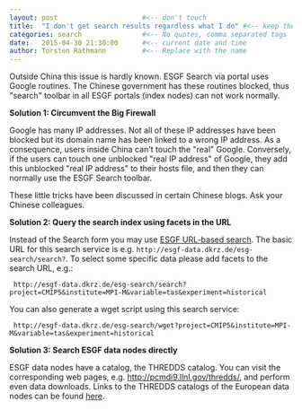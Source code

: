 ```yaml
---
layout: post                     #<-- don't touch
title:  "I don't get search results regardless what I do" #<-- keep the quotes " ... "
categories: search               #<-- No quotes, comma separated tags
date:   2015-04-30 21:30:00      #<-- current date and time
author: Torsten Rathmann         #<-- Replace with the name
---
```


Outside China this issue is hardly known. ESGF Search via portal uses Google routines. The Chinese government has these routines blocked, thus "search" toolbar in all ESGF portals (index nodes) can not work normally. 

**Solution 1: Circumvent the Big Firewall**

Google has many IP addresses. Not all of these IP addresses have been blocked but its domain name has been linked to a wrong IP address. As a consequence, users inside China can't touch the "real" Google. Conversely, if the users can touch one unblocked "real IP address" of Google, they add this unblocked "real IP address" to their hosts file, and then they can normally use the ESGF Search toolbar.

These little tricks have been discussed in certain Chinese blogs. Ask your Chinese colleagues.

**Solution 2: Query the search index using facets in the URL**

Instead of the Search form you may use [ESGF URL-based search][ESGF_Search_REST_API]. The basic URL for this search service is e.g. `http://esgf-data.dkrz.de/esg-search/search?`. To select some specific data please add facets to the search URL, e.g.:

     http://esgf-data.dkrz.de/esg-search/search?project=CMIP5&institute=MPI-M&variable=tas&experiment=historical

You can also generate a wget script using this search service:

     http://esgf-data.dkrz.de/esg-search/wget?project=CMIP5&institute=MPI-M&variable=tas&experiment=historical

**Solution 3: Search ESGF data nodes directly**

ESGF data nodes have a catalog, the THREDDS catalog. You can visit the corresponding web pages, e.g. http://pcmdi9.llnl.gov/thredds/, and perform even data downloads. Links to the THREDDS catalogs of the European data nodes can be found [here][IS-ENES data nodes].

[ESGF_Search_REST_API]:https://github.com/ESGF/esgf.github.io/wiki/ESGF_Search_REST_API
[IS-ENES data nodes]: https://verc.enes.org/data/is-enes-data-infrastructure/enes-data-nodes


